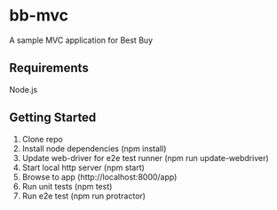 bb-mvc
======

A sample MVC application for Best Buy

Requirements
------------
Node.js

Getting Started
---------------
1. Clone repo
2. Install node dependencies (npm install)
3. Update web-driver for e2e test runner (npm run update-webdriver)
4. Start local http server (npm start)
5. Browse to app (http://localhost:8000/app)
6. Run unit tests (npm test)
7. Run e2e test (npm run protractor)


